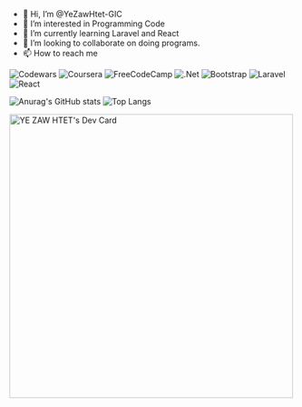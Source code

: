 - 👋 Hi, I’m @YeZawHtet-GIC
- 👀 I’m interested in Programming Code
- 🌱 I’m currently learning Laravel and React
- 💞️ I’m looking to collaborate on doing programs.
- 📫 How to reach me 

<!---
YeZawHtet-GIC/YeZawHtet-GIC is a ✨ special ✨ repository because its `README.md` (this file) appears on your GitHub profile.
You can click the Preview link to take a look at your changes.
--->
![Codewars](https://img.shields.io/badge/Codewars-B1361E?style=for-the-badge&logo=codewars&logoColor=grey) ![Coursera](https://img.shields.io/badge/Coursera-%230056D2.svg?style=for-the-badge&logo=Coursera&logoColor=white) ![FreeCodeCamp](https://img.shields.io/badge/Freecodecamp-%23123.svg?&style=for-the-badge&logo=freecodecamp&logoColor=green) ![.Net](https://img.shields.io/badge/.NET-5C2D91?style=for-the-badge&logo=.net&logoColor=white) ![Bootstrap](https://img.shields.io/badge/bootstrap-%238511FA.svg?style=for-the-badge&logo=bootstrap&logoColor=white) ![Laravel](https://img.shields.io/badge/laravel-%23FF2D20.svg?style=for-the-badge&logo=laravel&logoColor=white) ![React](https://img.shields.io/badge/react-%2320232a.svg?style=for-the-badge&logo=react&logoColor=%2361DAFB)

![Anurag's GitHub stats](https://github-readme-stats.vercel.app/api?username=YeZawHtet-GIC&show_icons=true&theme=transparent) ![Top Langs](https://github-readme-stats.vercel.app/api/top-langs/?username=YeZawHtet-GIC&layout=compact)

<a href="https://app.daily.dev/yezawhtet"><img src="https://api.daily.dev/devcards/ab5074db290b4af3878c41cc281e2544.png?r=ygx" width="500" alt="YE ZAW HTET's Dev Card"/></a>
